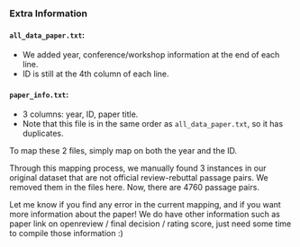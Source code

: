 ### Extra Information

#### `all_data_paper.txt`:
* We added year, conference/workshop information at the end of each line.
* ID is still at the 4th column of each line.

#### `paper_info.txt`:
* 3 columns: year, ID, paper title.
* Note that this file is in the same order as `all_data_paper.txt`, so it has duplicates.

To map these 2 files, simply map on both the year and the ID. 

Through this mapping process, we manually found 3 instances in our original dataset that are not official review-rebuttal passage pairs. We removed them in the files here. Now, there are 4760 passage pairs.

Let me know if you find any error in the current mapping, and if you want more information about the paper! We do have other information such as paper link on openreview / final decision / rating score, just need some time to compile those information :)
